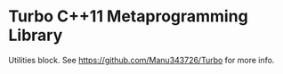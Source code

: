 Turbo C++11 Metaprogramming Library
===================================

Utilities block. See https://github.com/Manu343726/Turbo for more info.



